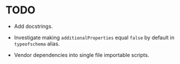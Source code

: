 # TODO

- Add docstrings.

- Investigate making `additionalProperties` equal `false` by default in `typeofschema` alias.

- Vendor dependencies into single file importable scripts.
